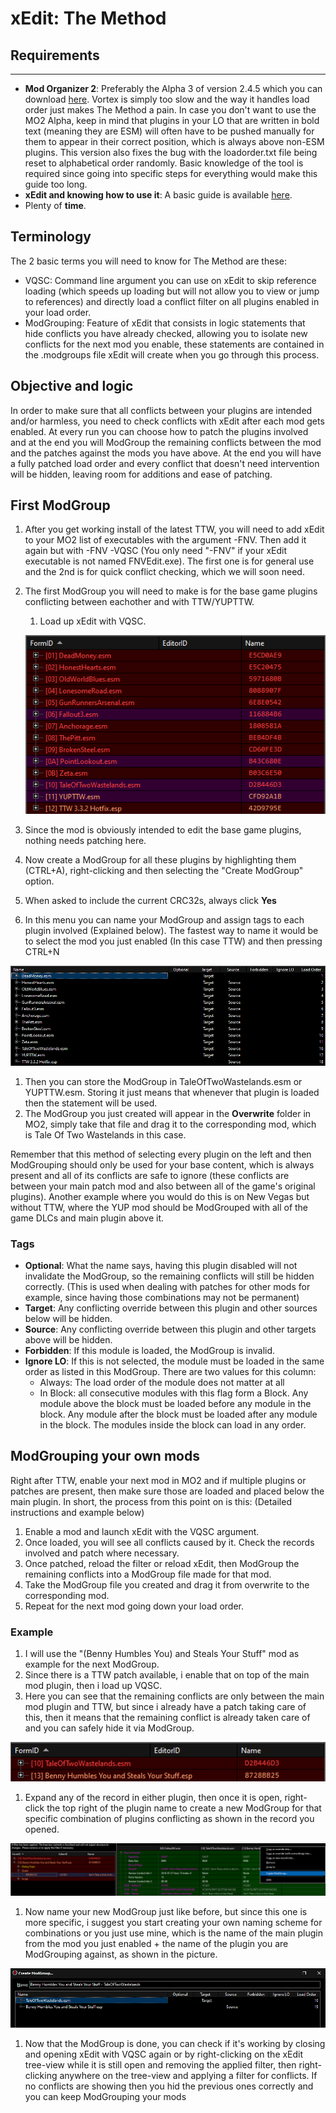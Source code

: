 ﻿# xEdit: The Method

## Requirements
---

- **Mod Organizer 2**: Preferably the Alpha 3 of version 2.4.5 which you can download [here](https://mega.nz/file/EmxzyLLb#0y6vxJ6iy0QRWNn2wTXV56CMkhyfAF8MunZ_w1RfeKE). Vortex is simply too slow and the way it handles load order just makes The Method a pain. In case you don't want to use the MO2 Alpha, keep in mind that plugins in your LO that are written in bold text (meaning they are ESM) will often have to be pushed manually for them to appear in their correct position, which is always above non-ESM plugins. This version also fixes the bug with the loadorder.txt file being reset to alphabetical order randomly. Basic knowledge of the tool is required since going into specific steps for everything would make this guide too long.
- **xEdit and knowing how to use it**: A basic guide is available [here](xedit).
- Plenty of **time**.

## Terminology

The 2 basic terms you will need to know for The Method are these:

- VQSC: Command line argument you can use on xEdit to skip reference loading (which speeds up loading but will not allow you to view or jump to references) and directly load a conflict filter on all plugins enabled in your load order.
- ModGrouping: Feature of xEdit that consists in logic statements that hide conflicts you have already checked, allowing you to isolate new conflicts for the next mod you enable, these statements are contained in the .modgroups file xEdit will create when you go through this process.

## Objective and logic

In order to make sure that all conflicts between your plugins are intended and/or harmless, you need to check conflicts with xEdit after each mod gets enabled. At every run you can choose how to patch the plugins involved and at the end you will ModGroup the remaining conflicts between the mod and the patches against the mods you have above. At the end you will have a fully patched load order and every conflict that doesn't need intervention will be hidden, leaving room for additions and ease of patching.

## First ModGroup

1. After you get working install of the latest TTW, you will need to add xEdit to your MO2 list of executables with the argument -FNV. Then add it again but with -FNV -VQSC (You only need "-FNV" if your xEdit executable is not named FNVEdit.exe). The first one is for general use and the 2nd is for quick conflict checking, which we will soon need.
1. The first ModGroup you will need to make is for the base game plugins conflicting between eachother and with TTW/YUPTTW.

   1. Load up xEdit with VQSC.

   ![TTW Conflicts](../static/img/ttwconflicts.png)

1. Since the mod is obviously intended to edit the base game plugins, nothing needs patching here.
1. Now create a ModGroup for all these plugins by highlighting them (CTRL+A), right-clicking and then selecting the "Create ModGroup" option.
1. When asked to include the current CRC32s, always click **Yes**
1. In this menu you can name your ModGroup and assign tags to each plugin involved (Explained below). The fastest way to name it would be to select the mod you just enabled (In this case TTW) and then pressing CTRL+N

![TTW ModGroup](../static/img/ttwconflictsmg.png)

1. Then you can store the ModGroup in TaleOfTwoWastelands.esm or YUPTTW.esm. Storing it just means that whenever that plugin is loaded then the statement will be used.
1. The ModGroup you just created will appear in the **Overwrite** folder in MO2, simply take that file and drag it to the corresponding mod, which is Tale Of Two Wastelands in this case.

Remember that this method of selecting every plugin on the left and then ModGrouping should only be used for your base content, which is always present and all of its conflicts are safe to ignore (these conflicts are between your main patch mod and also between all of the game's original plugins). Another example where you would do this is on New Vegas but without TTW, where the YUP mod should be ModGrouped with all of the game DLCs and main plugin above it.

### Tags

- **Optional**: What the name says, having this plugin disabled will not invalidate the ModGroup, so the remaining conflicts will still be hidden correctly. (This is used when dealing with patches for other mods for example, since having those combinations may not be permanent)
- **Target**: Any conflicting override between this plugin and other sources below will be hidden.
- **Source**: Any conflicting override between this plugin and other targets above will be hidden.
- **Forbidden**: If this module is loaded, the ModGroup is invalid.
- **Ignore LO**: If this is not selected, the module must be loaded in the same order as listed in this ModGroup. There are two values for this column:
  - Always: The load order of the module does not matter at all
  - In Block: all consecutive modules with this flag form a Block. Any module above the block must be loaded before any module in the block. Any module after the block must be loaded after any module in the block. The modules inside the block can load in any order.

## **ModGrouping your own mods**

Right after TTW, enable your next mod in MO2 and if multiple plugins or patches are present, then make sure those are loaded and placed below the main plugin.
In short, the process from this point on is this: (Detailed instructions and example below)

1. Enable a mod and launch xEdit with the VQSC argument.
1. Once loaded, you will see all conflicts caused by it. Check the records involved and patch where necessary.
1. Once patched, reload the filter or reload xEdit, then ModGroup the remaining conflicts into a ModGroup file made for that mod.
1. Take the ModGroup file you created and drag it from overwrite to the corresponding mod.
1. Repeat for the next mod going down your load order.

### **Example**

1. I will use the "(Benny Humbles You) and Steals Your Stuff" mod as example for the next ModGroup.
1. Since there is a TTW patch available, i enable that on top of the main mod plugin, then i load up VQSC.
1. Here you can see that the remaining conflicts are only between the main mod plugin and TTW, but since i already have a patch taking care of this, then it means that the remaining conflict is already taken care of and you can safely hide it via ModGroup.

![Modgroup Example](../static/img/mgexample.png)

1. Expand any of the record in either plugin, then once it is open, right-click the top right of the plugin name to create a new ModGroup for that specific combination of plugins conflicting as shown in the record you opened.

![Modgroup Example 2](../static/img/mgexample2.png)

1. Now name your new ModGroup just like before, but since this one is more specific, i suggest you start creating your own naming scheme for combinations or you just use mine, which is the name of the main plugin from the mod you just enabled + the name of the plugin you are ModGrouping against, as shown in the picture.

![Modgroup Example 3](../static/img/mgexample3.png)

1. Now that the ModGroup is done, you can check if it's working by closing and opening xEdit with VQSC again or by right-clicking on the xEdit tree-view while it is still open and removing the applied filter, then right-clicking anywhere on the tree-view and applying a filter for conflicts. If no conflicts are showing then you hid the previous ones correctly and you can keep ModGrouping your mods
